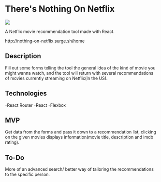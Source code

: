 # There's Nothing On Netflix

![](projGif.gif)

A Netflix movie recommendation tool made with React.

http://nothing-on-netflix.surge.sh/home

## Description
Fill out some forms telling the tool the general idea of the kind of movie you might wanna watch, and the tool will return with several recommendations of movies currently streaming on Netflix(In the US).

## Technologies
-React Router
-React
-Flexbox


## MVP
Get data from the forms and pass it down to a recommendation list, clicking on the given movies displays information(movie title, description and imdb rating).

## To-Do
More of an advanced search/ better way of tailoring the recommendations to the specific person.
